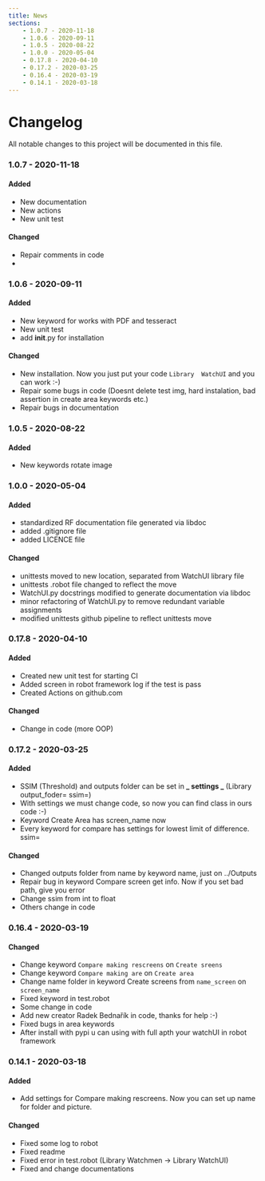 ```yaml
---
title: News
sections:
    - 1.0.7 - 2020-11-18
    - 1.0.6 - 2020-09-11
    - 1.0.5 - 2020-08-22
    - 1.0.0 - 2020-05-04
    - 0.17.8 - 2020-04-10
    - 0.17.2 - 2020-03-25
    - 0.16.4 - 2020-03-19
    - 0.14.1 - 2020-03-18
---
```



# Changelog

All notable changes to this project will be documented in this file.


### 1.0.7 - 2020-11-18

#### Added

- New documentation
- New actions
- New unit test

#### Changed
- Repair comments in code
- 

### 1.0.6 - 2020-09-11

#### Added

- New keyword for works with PDF and tesseract
- New unit test
- add __init__.py for installation

#### Changed

- New installation. Now you just put your code `Library  WatchUI` and you can work :-)
- Repair some bugs in code (Doesnt delete test img, hard instalation, bad assertion in create area keywords etc.)
- Repair bugs in documentation


### 1.0.5 - 2020-08-22

#### Added

- New keywords rotate image

### 1.0.0 - 2020-05-04

#### Added

- standardized RF documentation file generated via libdoc
- added .gitignore file
- added LICENCE file

#### Changed

- unittests moved to new location, separated from WatchUI library file
- unittests .robot file changed to reflect the move
- WatchUI.py docstrings modified to generate documentation via libdoc
- minor refactoring of WatchUI.py to remove redundant variable assignments
- modified unittests github pipeline to reflect unittests move

### 0.17.8 - 2020-04-10

#### Added

- Created new unit test for starting CI
- Added screen in robot framework log if the test is pass
- Created Actions on github.com

#### Changed

- Change in code (more OOP)

### 0.17.2 - 2020-03-25

#### Added

- SSIM (Threshold) and outputs folder can be set in **_ settings _** (Library output_foder= ssim=)
- With settings we must change code, so now you can find class in ours code :-)
- Keyword Create Area has screen_name now
- Every keyword for compare has settings for lowest limit of difference. ssim=

#### Changed

- Changed outputs folder from name by keyword name, just on ../Outputs
- Repair bug in keyword Compare screen get info. Now if you set bad path, give you error
- Change ssim from int to float
- Others change in code

### 0.16.4 - 2020-03-19

#### Changed

- Change keyword `Compare making rescreens` on `Create sreens`
- Change keyword `Compare making are` on `Create area`
- Change name folder in keyword Create screens from `name_screen` on `screen_name`
- Fixed keyword in test.robot
- Some change in code
- Add new creator Radek Bednařík in code, thanks for help :-)
- Fixed bugs in area keywords
- After install with pypi u can using with full apth your watchUI in robot framework

### 0.14.1 - 2020-03-18

#### Added

- Add settings for Compare making rescreens. Now you can set up name for folder and picture.

#### Changed

- Fixed some log to robot
- Fixed readme
- Fixed error in test.robot (Library Watchmen -> Library WatchUI)
- Fixed and change documentations

